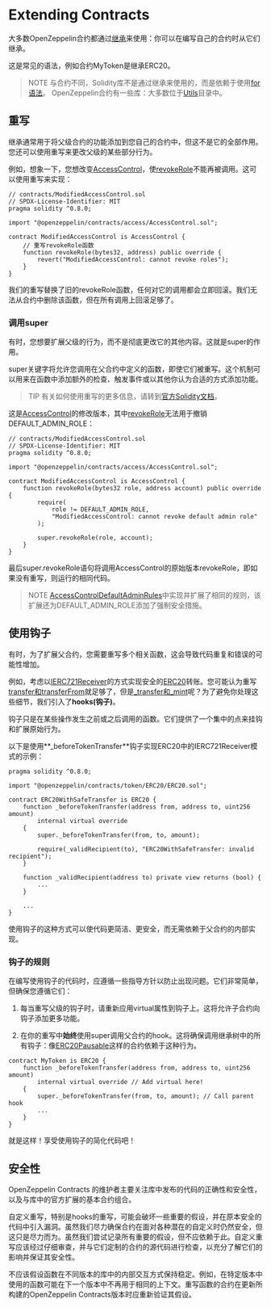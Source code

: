 # Extending Contracts 
大多数OpenZeppelin合约都通过[继承](https://solidity.readthedocs.io/en/latest/contracts.html#inheritance)来使用：你可以在编写自己的合约时从它们继承。

这是常见的语法，例如合约MyToken是继承ERC20。

> NOTE
与合约不同，Solidity库不是通过继承来使用的，而是依赖于使用[for语法](https://solidity.readthedocs.io/en/latest/contracts.html#using-for)。
OpenZeppelin合约有一些库：大多数位于[Utils](../Contracts.4.x/Utilities.md)目录中。

## 重写
继承通常用于将父级合约的功能添加到您自己的合约中，但这不是它的全部作用。您还可以使用重写来更改父级的某些部分行为。

例如，想象一下，您想改变[AccessControl](./API/Access.md)，使[revokeRole](./API/Access.md)不能再被调用。这可以使用重写来实现：
```
// contracts/ModifiedAccessControl.sol
// SPDX-License-Identifier: MIT
pragma solidity ^0.8.0;

import "@openzeppelin/contracts/access/AccessControl.sol";

contract ModifiedAccessControl is AccessControl {
    // 重写revokeRole函数
    function revokeRole(bytes32, address) public override {
        revert("ModifiedAccessControl: cannot revoke roles");
    }
}
```

我们的重写替换了旧的revokeRole函数，任何对它的调用都会立即回滚。我们无法从合约中删除该函数，但在所有调用上回滚足够了。

### 调用super
有时，您想要扩展父级的行为，而不是彻底更改它的其他内容。这就是super的作用。

super关键字将允许您调用在父合约中定义的函数，即使它们被重写。这个机制可以用来在函数中添加额外的检查、触发事件或以其他你认为合适的方式添加功能。

> TIP
有关如何使用重写的更多信息，请转到[官方Solidity文档](https://solidity.readthedocs.io/en/latest/contracts.html#index-17)。

这是[AccessControl](./API/Access.md)的修改版本，其中[revokeRole](./API/Access.md)无法用于撤销DEFAULT_ADMIN_ROLE：
```
// contracts/ModifiedAccessControl.sol
// SPDX-License-Identifier: MIT
pragma solidity ^0.8.0;

import "@openzeppelin/contracts/access/AccessControl.sol";

contract ModifiedAccessControl is AccessControl {
    function revokeRole(bytes32 role, address account) public override {
        require(
            role != DEFAULT_ADMIN_ROLE,
            "ModifiedAccessControl: cannot revoke default admin role"
        );

        super.revokeRole(role, account);
    }
}
```

最后super.revokeRole语句将调用AccessControl的原始版本revokeRole，即如果没有重写，则运行的相同代码。

> NOTE
[AccessControlDefaultAdminRules](./API/Access.md)中实现并扩展了相同的规则，该扩展还为DEFAULT_ADMIN_ROLE添加了强制安全措施。

## 使用钩子
有时，为了扩展父合约，您需要重写多个相关函数，这会导致代码重复和错误的可能性增加。

例如，考虑以[IERC721Receiver](./Tokens/ERC721.md)的方式实现安全的[ERC20](./API/ERC%2020.md)转账。您可能认为重写[transfer和transferFrom](./API/ERC%2020.md)就足够了，但是[_transfer和_mint](./API/ERC%2020.md)呢？为了避免你处理这些细节，我们引入了**hooks(钩子)**。

钩子只是在某些操作发生之前或之后调用的函数。它们提供了一个集中的点来挂钩和扩展原始行为。

以下是使用**_beforeTokenTransfer**钩子实现ERC20中的IERC721Receiver模式的示例：
```
pragma solidity ^0.8.0;

import "@openzeppelin/contracts/token/ERC20/ERC20.sol";

contract ERC20WithSafeTransfer is ERC20 {
    function _beforeTokenTransfer(address from, address to, uint256 amount)
        internal virtual override
    {
        super._beforeTokenTransfer(from, to, amount);

        require(_validRecipient(to), "ERC20WithSafeTransfer: invalid recipient");
    }

    function _validRecipient(address to) private view returns (bool) {
        ...
    }

    ...
}
```

使用钩子的这种方式可以使代码更简洁、更安全，而无需依赖于父合约的内部实现。

### 钩子的规则
在编写使用钩子的代码时，应遵循一些指导方针以防止出现问题。它们非常简单，但确保您遵循它们：

1. 每当重写父级的钩子时，请重新应用virtual属性到钩子上。这将允许子合约向钩子添加更多功能。

2. 在你的重写中**始终**使用super调用父合约的hook。这将确保调用继承树中的所有钩子：像[ERC20Pausable](./API/ERC%2020.md)这样的合约依赖于这种行为。

```
contract MyToken is ERC20 {
    function _beforeTokenTransfer(address from, address to, uint256 amount)
        internal virtual override // Add virtual here!
    {
        super._beforeTokenTransfer(from, to, amount); // Call parent hook
        ...
    }
}
```
就是这样！享受使用钩子的简化代码吧！

## 安全性
OpenZeppelin Contracts 的维护者主要关注库中发布的代码的正确性和安全性，以及与库中的官方扩展的基本合约组合。

自定义重写，特别是hooks的重写，可能会破坏一些重要的假设，并在原本安全的代码中引入漏洞。虽然我们尽力确保合约在面对各种潜在的自定义时仍然安全，但这只是尽力而为。虽然我们尝试记录所有重要的假设，但不应依赖于此。自定义重写应该经过仔细审查，并与它们定制的合约的源代码进行检查，以充分了解它们的影响并保证其安全性。

不应该假设函数在不同版本的库中的内部交互方式保持稳定。例如，在特定版本中使用的函数可能在下一个版本中不再用于相同的上下文。重写函数的合约在更新所构建的OpenZeppelin Contracts版本时应重新验证其假设。